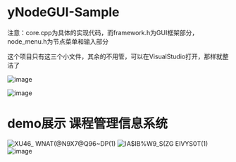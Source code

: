 # yNodeGUI-Sample

注意：core.cpp为具体的实现代码，而framework.h为GUI框架部分，node_menu.h为节点菜单和输入部分

这个项目只有这三个小文件，其余的不用管，可以在VisualStudio打开，那样就整洁了

![image](https://user-images.githubusercontent.com/102401735/232516823-d7c599e0-9252-45a0-a4c0-822012c18ac0.png)

![image](https://user-images.githubusercontent.com/102401735/232516879-c2ffa7bf-7ab7-412c-ae04-b3149d5ff88c.png)



# demo展示 课程管理信息系统
![XU46_ WNAT(@N9X7@Q96~DP(1)](https://user-images.githubusercontent.com/102401735/210708153-57b217cd-1c39-4807-a5a6-3491b8a3aa7c.png)
![`)A$IB%W9_S(ZG` EIVYS0T(1)](https://user-images.githubusercontent.com/102401735/210708171-f9381628-22e6-4f81-b43f-cf506db0c33f.png)
![image](https://user-images.githubusercontent.com/102401735/210708204-9b2827bd-805b-4eec-ae7c-e2bae25f54c8.png)

